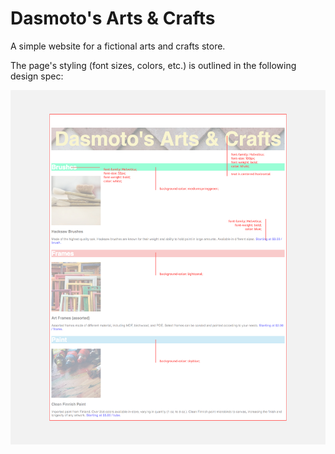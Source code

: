# Dasmoto's Arts & Crafts

A simple website for a fictional arts and crafts store.

The page's styling (font sizes, colors, etc.) is outlined in the following design spec:

![spec](Dasmoto/resources/images/dasmotos-arts_redline.jpg)
